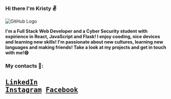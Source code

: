 ### Hi there I'm Kristy ✌️

![GitHub Logo](https://toggl.com/blog/wp-content/uploads/2018/08/toggl-it-jobs-explained-with-changing-lightbulb-cover.jpg)<br>


<b>I'm a Full Stack Web Developer and a Cyber Security student with expirience in React, JavaScript and Flask! I enjoy cooding, nice devices and learning new skills! I'm passionate about new cultures, learning new languages and making friends! Take a look at my projects and get in touch with me!😄</b><br>

### My contacts 📌:

## <pre>[LinkedIn](https://www.linkedin.com/in/cristina-chiticari-fullstack/)  [Instagram](https://www.instagram.com/the_frantss/)  [Facebook](https://www.facebook.com/kristina.frants)
<!--
**KristinaFrants/KristinaFrants** is a ✨ _special_ ✨ repository because its `README.md` (this file) appears on your GitHub profile.

Here are some ideas to get you started:

- 🔭 I’m currently working on ...
- 🌱 I’m currently learning ...
- 👯 I’m looking to collaborate on ...
- 🤔 I’m looking for help with ...
- 💬 Ask me about ...
- 📫 How to reach me: ...
- 😄 Pronouns: ...
- ⚡ Fun fact: ...
-->

